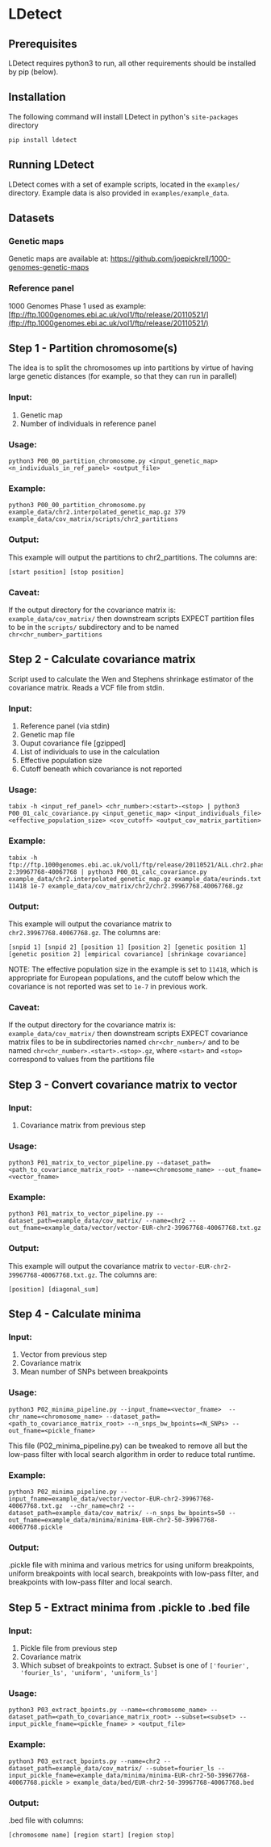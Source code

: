 # LDetect

## Prerequisites

LDetect requires python3 to run, all other requirements should be installed by pip (below).

## Installation

The following command will install LDetect in python's ```site-packages``` directory

```
pip install ldetect
```

## Running LDetect

LDetect comes with a set of example scripts, located in the ```examples/``` directory. Example data is also provided in ```examples/example_data```.

## Datasets

### Genetic maps

Genetic maps are available at:
https://github.com/joepickrell/1000-genomes-genetic-maps

### Reference panel

1000 Genomes Phase 1 used as example:
[ftp://ftp.1000genomes.ebi.ac.uk/vol1/ftp/release/20110521/](ftp://ftp.1000genomes.ebi.ac.uk/vol1/ftp/release/20110521/)

## Step 1 - Partition chromosome(s)

The idea is to split the chromosomes up into partitions by virtue of having large genetic distances (for example, so that they can run in parallel)

### Input:

1. Genetic map
2. Number of individuals in reference panel

### Usage:

```
python3 P00_00_partition_chromosome.py <input_genetic_map> <n_individuals_in_ref_panel> <output_file>
```

### Example:

```
python3 P00_00_partition_chromosome.py example_data/chr2.interpolated_genetic_map.gz 379 example_data/cov_matrix/scripts/chr2_partitions
```

### Output:

This example will output the partitions to chr2_partitions. The columns are:

```[start position] [stop position]```


### Caveat:

If the output directory for the covariance matrix is:
```example_data/cov_matrix/```
then downstream scripts EXPECT partition files to be in the ```scripts/``` subdirectory and to be named ```chr<chr_number>_partitions```

## Step 2 - Calculate covariance matrix

Script used to calculate the Wen and Stephens shrinkage estimator of the covariance matrix. Reads a VCF file from stdin.

### Input:

1. Reference panel (via stdin)
2. Genetic map file
3. Ouput covariance file [gzipped]
4. List of individuals to use in the calculation
5. Effective population size
6. Cutoff beneath which covariance is not reported

### Usage:

```
tabix -h <input_ref_panel> <chr_number>:<start>-<stop> | python3 P00_01_calc_covariance.py <input_genetic_map> <input_individuals_file> <effective_population_size> <cov_cutoff> <output_cov_matrix_partition>
```

### Example:

```
tabix -h ftp://ftp.1000genomes.ebi.ac.uk/vol1/ftp/release/20110521/ALL.chr2.phase1_release_v3.20101123.snps_indels_svs.genotypes.vcf.gz 2:39967768-40067768 | python3 P00_01_calc_covariance.py example_data/chr2.interpolated_genetic_map.gz example_data/eurinds.txt 11418 1e-7 example_data/cov_matrix/chr2/chr2.39967768.40067768.gz
```

### Output:

This example will output the covariance matrix to ```chr2.39967768.40067768.gz```. The columns are:

```[snpid 1] [snpid 2] [position 1] [position 2] [genetic position 1] [genetic position 2] [empirical covariance] [shrinkage covariance]```

NOTE: The effective population size in the example is set to ```11418```, which is appropriate for European populations, and the cutoff below which the covariance is not reported was set to ```1e-7``` in previous work.

### Caveat:

If the output directory for the covariance matrix is:
```example_data/cov_matrix/```
then downstream scripts EXPECT covariance matrix files to be in subdirectories named ```chr<chr_number>/``` and to be named ```chr<chr_number>.<start>.<stop>.gz```, where ```<start>``` and ```<stop>``` correspond to values from the partitions file

## Step 3 - Convert covariance matrix to vector

### Input:

1. Covariance matrix from previous step

### Usage:

```
python3 P01_matrix_to_vector_pipeline.py --dataset_path=<path_to_covariance_matrix_root> --name=<chromosome_name> --out_fname=<vector_fname>
```

### Example:

```
python3 P01_matrix_to_vector_pipeline.py --dataset_path=example_data/cov_matrix/ --name=chr2 --out_fname=example_data/vector/vector-EUR-chr2-39967768-40067768.txt.gz
```

### Output:

This example will output the covariance matrix to ```vector-EUR-chr2-39967768-40067768.txt.gz```. The columns are:

```[position] [diagonal_sum]```

## Step 4 - Calculate minima

### Input:

1. Vector from previous step
2. Covariance matrix
3. Mean number of SNPs between breakpoints

### Usage:

```
python3 P02_minima_pipeline.py --input_fname=<vector_fname>  --chr_name=<chromosome_name> --dataset_path=<path_to_covariance_matrix_root> --n_snps_bw_bpoints=<N_SNPs> --out_fname=<pickle_fname>
```

This file (P02_minima_pipeline.py) can be tweaked to remove all but the low-pass filter with local search algorithm in order to reduce total runtime.

### Example:

```
python3 P02_minima_pipeline.py --input_fname=example_data/vector/vector-EUR-chr2-39967768-40067768.txt.gz  --chr_name=chr2 --dataset_path=example_data/cov_matrix/ --n_snps_bw_bpoints=50 --out_fname=example_data/minima/minima-EUR-chr2-50-39967768-40067768.pickle
```

### Output:

.pickle file with minima and various metrics for using uniform breakpoints, uniform breakpoints with local search, breakpoints with low-pass filter, and breakpoints with low-pass filter and local search.

## Step 5 - Extract minima from .pickle to .bed file

### Input:

1. Pickle file from previous step
2. Covariance matrix
3. Which subset of breakpoints to extract. Subset is one of ```['fourier', 'fourier_ls', 'uniform', 'uniform_ls']```

### Usage:

```
python3 P03_extract_bpoints.py --name=<chromosome_name> --dataset_path=<path_to_covariance_matrix_root> --subset=<subset> --input_pickle_fname=<pickle_fname> > <output_file>
```

### Example:

```
python3 P03_extract_bpoints.py --name=chr2 --dataset_path=example_data/cov_matrix/ --subset=fourier_ls --input_pickle_fname=example_data/minima/minima-EUR-chr2-50-39967768-40067768.pickle > example_data/bed/EUR-chr2-50-39967768-40067768.bed
```

### Output:

.bed file with columns:

```[chromosome name] [region start] [region stop]```